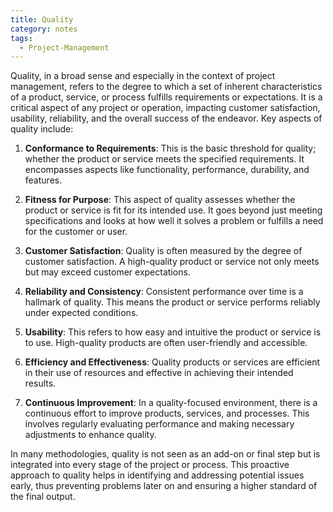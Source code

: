 ```yaml
---
title: Quality
category: notes
tags:
  - Project-Management
---
```


Quality, in a broad sense and especially in the context of project management, refers to the degree to which a set of inherent characteristics of a product, service, or process fulfills requirements or expectations. It is a critical aspect of any project or operation, impacting customer satisfaction, usability, reliability, and the overall success of the endeavor. Key aspects of quality include:

1. **Conformance to Requirements**: This is the basic threshold for quality; whether the product or service meets the specified requirements. It encompasses aspects like functionality, performance, durability, and features.
    
2. **Fitness for Purpose**: This aspect of quality assesses whether the product or service is fit for its intended use. It goes beyond just meeting specifications and looks at how well it solves a problem or fulfills a need for the customer or user.
    
3. **Customer Satisfaction**: Quality is often measured by the degree of customer satisfaction. A high-quality product or service not only meets but may exceed customer expectations.
    
4. **Reliability and Consistency**: Consistent performance over time is a hallmark of quality. This means the product or service performs reliably under expected conditions.
    
5. **Usability**: This refers to how easy and intuitive the product or service is to use. High-quality products are often user-friendly and accessible.
    
6. **Efficiency and Effectiveness**: Quality products or services are efficient in their use of resources and effective in achieving their intended results.
    
7. **Continuous Improvement**: In a quality-focused environment, there is a continuous effort to improve products, services, and processes. This involves regularly evaluating performance and making necessary adjustments to enhance quality.
    

In many methodologies, quality is not seen as an add-on or final step but is integrated into every stage of the project or process. This proactive approach to quality helps in identifying and addressing potential issues early, thus preventing problems later on and ensuring a higher standard of the final output.